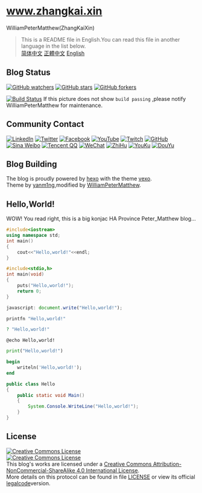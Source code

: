 # www.zhangkai.xin
WilliamPeterMatthew(ZhangKaiXin)
> This is a README file in English.You can read this file in another language in the list below.  
> [简体中文](https://github.com/WilliamPeterMatthew/williampetermatthew.github.io/blob/master/README-zh_CN.md) [正體中文](https://github.com/WilliamPeterMatthew/williampetermatthew.github.io/blob/master/README-zh_TW.md) [English](https://github.com/WilliamPeterMatthew/williampetermatthew.github.io/blob/master/README-en_US.md)  

## Blog Status
[![GitHub watchers](https://img.shields.io/github/watchers/WilliamPeterMatthew/williampetermatthew.github.io.svg?style=social&label=Watch)](https://github.com/WilliamPeterMatthew/williampetermatthew.github.io)
[![GitHub stars](https://img.shields.io/github/stars/WilliamPeterMatthew/williampetermatthew.github.io.svg?style=social&label=Star)](https://github.com/WilliamPeterMatthew/williampetermatthew.github.io)
[![GitHub forkers](https://img.shields.io/github/forks/WilliamPeterMatthew/williampetermatthew.github.io.svg?style=social&label=Fork)](https://github.com/WilliamPeterMatthew/williampetermatthew.github.io)

[![Build Status](https://api.travis-ci.com/WilliamPeterMatthew/williampetermatthew.github.io.svg?branch=source)](https://travis-ci.com/WilliamPeterMatthew/williampetermatthew.github.io)
If this picture does not show `build passing` ,please notify WilliamPeterMatthew for maintenance.

## Community Contact
[![LinkedIn](https://img.shields.io/badge/LinkedIn-张开昕-0077b5.svg?logo=LinkedIn&longCache=true&style=social)](https://www.linkedin.com/in/%E5%BC%80%E6%98%95-%E5%BC%A0-37393998)
[![Twitter](https://img.shields.io/badge/Twitter-Peter__Matthew__-2aa9e0.svg?logo=Twitter&longCache=true&style=social)](https://twitter.com/Peter_Matthew_)
[![Facebook](https://img.shields.io/badge/Facebook-张开昕-3b5998.svg?logo=Facebook&longCache=true&style=social)](https://www.facebook.com/profile.php?id=100011837585349)
[![YouTube](https://img.shields.io/badge/YouTube-WilliamPeterMatthew-ff0000.svg?logo=YouTube&longCache=true&style=social)](https://www.youtube.com/channel/UC5bVJtvNLuSZGlULitP5y9Q)
[![Twitch](https://img.shields.io/badge/Twitch-WilliamPeterMatthew-6441a4.svg?logo=Twitch&longCache=true&style=social)](https://www.twitch.tv/williampetermatthew)
[![GitHub](https://img.shields.io/badge/GitHub-WilliamPeterMatthew-333333.svg?logo=GitHub&longCache=true&style=social)](https://github.com/WilliamPeterMatthew)
[![Sina Weibo](https://img.shields.io/badge/Sina_Weibo-WilliamPeterMatthew-e6162d.svg?logo=Sina-Weibo&longCache=true&style=social)](http://weibo.com/WilliamPeterMatthew)
[![Tencent QQ](https://img.shields.io/badge/Tencent_QQ-张开昕-eb1923.svg?logo=Tencent-QQ&longCache=true&style=social)](http://wpa.qq.com/msgrd?V=3&Uin=1145232806)
[![WeChat](https://img.shields.io/badge/WeChat-张开昕-7bb32e.svg?logo=WeChat&longCache=true&style=social)](https://u.wechat.com/EB5lXuIJto8f_6bK4kAoWQ0)
[![ZhiHu](https://img.shields.io/badge/ZhiHu-WilliamPeterMatthew-0e67c8.svg?longCache=true&style=social)](https://www.zhihu.com/people/WilliamPeterMatthew)
[![YouKu](https://img.shields.io/badge/YouKu-WilliamPeterMatthew-0393ff.svg?longCache=true&style=social)](http://i.youku.com/petermatthew)
[![DouYu](https://img.shields.io/badge/DouYu-WilliamPeterMatthew-ff630e.svg?longCache=true&style=social)](http://none/)

## Blog Building
The blog is proudly powered by [hexo](https://hexo.io/) with the theme [vexo](https://github.com/yanm1ng/hexo-theme-vexo).  
Theme by [yanm1ng](https://github.com/yanm1ng),modified by [WilliamPeterMatthew](https://github.com/WilliamPeterMatthew).  

## Hello,World!
WOW! You read right, this is a big konjac HA Province Peter_Matthew blog...
```cpp
#include<iostream>
using namespace std;
int main()
{
	cout<<"Hello,world!"<<endl;
}
```
```c
#include<stdio,h>
int main(void)
{
	puts("Hello,world!");
	return 0;
}
```
```javascript
javascript: document.write("Hello,world!");
```
```ruby
printfn "Hello,world!"
```
```php
? "Hello,world!"
```
```batch
@echo Hello,world!
```
```python
print("Hello,world!")
```
```pascal
begin
	writeln('Hello,world!');
end
```
```java
public class Hello
{
	public static void Main()
	{
		System.Console.WriteLine("Hello,world!");
	}
}
```

## License
[![Creative Commons License](https://www.zhangkai.xin/pic/license/BY-NC-SA_80x15.png)](https://creativecommons.org/licenses/by-nc-sa/4.0/)  
[![Creative Commons License](https://www.zhangkai.xin/pic/license/BY-NC-SA_88x31.png)](https://creativecommons.org/licenses/by-nc-sa/4.0/)  
This blog's works are licensed under a [Creative Commons Attribution-NonCommercial-ShareAlike 4.0 International License](https://creativecommons.org/licenses/by-nc-sa/4.0/).  
More details on this protocol can be found in file [LICENSE](https://github.com/WilliamPeterMatthew/williampetermatthew.github.io/blob/master/LICENSE-en_US) or view its official [legalcode](https://creativecommons.org/licenses/by-nc-sa/4.0/legalcode)version.
